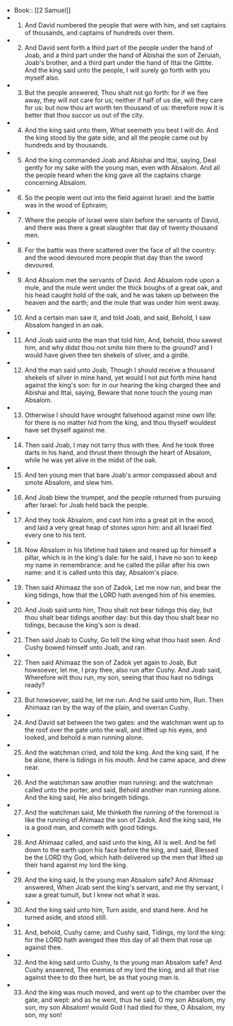 - Book:: [[2 Samuel]]
- 1. And David numbered the people that were with him, and set captains of thousands, and captains of hundreds over them.
- 2. And David sent forth a third part of the people under the hand of Joab, and a third part under the hand of Abishai the son of Zeruiah, Joab's brother, and a third part under the hand of Ittai the Gittite. And the king said unto the people, I will surely go forth with you myself also.
- 3. But the people answered, Thou shalt not go forth: for if we flee away, they will not care for us; neither if half of us die, will they care for us: but now thou art worth ten thousand of us: therefore now it is better that thou succor us out of the city.
- 4. And the king said unto them, What seemeth you best I will do. And the king stood by the gate side, and all the people came out by hundreds and by thousands.
- 5. And the king commanded Joab and Abishai and Ittai, saying, Deal gently for my sake with the young man, even with Absalom. And all the people heard when the king gave all the captains charge concerning Absalom.
- 6. So the people went out into the field against Israel: and the battle was in the wood of Ephraim;
- 7. Where the people of Israel were slain before the servants of David, and there was there a great slaughter that day of twenty thousand men.
- 8. For the battle was there scattered over the face of all the country: and the wood devoured more people that day than the sword devoured.
- 9. And Absalom met the servants of David. And Absalom rode upon a mule, and the mule went under the thick boughs of a great oak, and his head caught hold of the oak, and he was taken up between the heaven and the earth; and the mule that was under him went away.
- 10. And a certain man saw it, and told Joab, and said, Behold, I saw Absalom hanged in an oak.
- 11. And Joab said unto the man that told him, And, behold, thou sawest him, and why didst thou not smite him there to the ground? and I would have given thee ten shekels of silver, and a girdle.
- 12. And the man said unto Joab, Though I should receive a thousand shekels of silver in mine hand, yet would I not put forth mine hand against the king's son: for in our hearing the king charged thee and Abishai and Ittai, saying, Beware that none touch the young man Absalom.
- 13. Otherwise I should have wrought falsehood against mine own life: for there is no matter hid from the king, and thou thyself wouldest have set thyself against me.
- 14. Then said Joab, I may not tarry thus with thee. And he took three darts in his hand, and thrust them through the heart of Absalom, while he was yet alive in the midst of the oak.
- 15. And ten young men that bare Joab's armor compassed about and smote Absalom, and slew him.
- 16. And Joab blew the trumpet, and the people returned from pursuing after Israel: for Joab held back the people.
- 17. And they took Absalom, and cast him into a great pit in the wood, and laid a very great heap of stones upon him: and all Israel fled every one to his tent.
- 18. Now Absalom in his lifetime had taken and reared up for himself a pillar, which is in the king's dale: for he said, I have no son to keep my name in remembrance: and he called the pillar after his own name: and it is called unto this day, Absalom's place.
- 19. Then said Ahimaaz the son of Zadok, Let me now run, and bear the king tidings, how that the LORD hath avenged him of his enemies.
- 20. And Joab said unto him, Thou shalt not bear tidings this day, but thou shalt bear tidings another day: but this day thou shalt bear no tidings, because the king's son is dead.
- 21. Then said Joab to Cushy, Go tell the king what thou hast seen. And Cushy bowed himself unto Joab, and ran.
- 22. Then said Ahimaaz the son of Zadok yet again to Joab, But howsoever, let me, I pray thee, also run after Cushy. And Joab said, Wherefore wilt thou run, my son, seeing that thou hast no tidings ready?
- 23. But howsoever, said he, let me run. And he said unto him, Run. Then Ahimaaz ran by the way of the plain, and overran Cushy.
- 24. And David sat between the two gates: and the watchman went up to the roof over the gate unto the wall, and lifted up his eyes, and looked, and behold a man running alone.
- 25. And the watchman cried, and told the king. And the king said, If he be alone, there is tidings in his mouth. And he came apace, and drew near.
- 26. And the watchman saw another man running: and the watchman called unto the porter, and said, Behold another man running alone. And the king said, He also bringeth tidings.
- 27. And the watchman said, Me thinketh the running of the foremost is like the running of Ahimaaz the son of Zadok. And the king said, He is a good man, and cometh with good tidings.
- 28. And Ahimaaz called, and said unto the king, All is well. And he fell down to the earth upon his face before the king, and said, Blessed be the LORD thy God, which hath delivered up the men that lifted up their hand against my lord the king.
- 29. And the king said, Is the young man Absalom safe? And Ahimaaz answered, When Joab sent the king's servant, and me thy servant, I saw a great tumult, but I knew not what it was.
- 30. And the king said unto him, Turn aside, and stand here. And he turned aside, and stood still.
- 31. And, behold, Cushy came; and Cushy said, Tidings, my lord the king: for the LORD hath avenged thee this day of all them that rose up against thee.
- 32. And the king said unto Cushy, Is the young man Absalom safe? And Cushy answered, The enemies of my lord the king, and all that rise against thee to do thee hurt, be as that young man is.
- 33. And the king was much moved, and went up to the chamber over the gate, and wept: and as he went, thus he said, O my son Absalom, my son, my son Absalom! would God I had died for thee, O Absalom, my son, my son!

